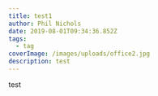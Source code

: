 ```yaml
---
title: test1
author: Phil Nichols
date: 2019-08-01T09:34:36.852Z
tags:
  - tag
coverImage: /images/uploads/office2.jpg
description: test
---
```

test
